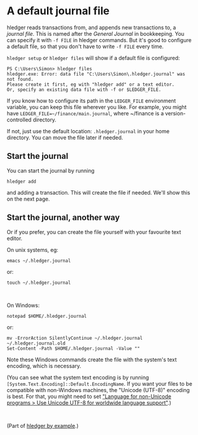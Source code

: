 # A default journal file

hledger reads transactions from, and appends new transactions to, a *journal file*.
This is named after the *General Journal* in bookkeeping.
You can specify it with `-f FILE` in hledger commands.
But it's good to configure a default file, so that you don't have to write `-f FILE` every time.

`hledger setup` or `hledger files` will show if a default file is configured:

```
PS C:\Users\Simon> hledger files
hledger.exe: Error: data file "C:\Users\Simon\.hledger.journal" was not found.
Please create it first, eg with "hledger add" or a text editor.
Or, specify an existing data file with -f or $LEDGER_FILE.
```

<!-- <br> -->

If you know how to configure its path in the `LEDGER_FILE` environment variable,
you can keep this file wherever you like.
For example, you might have `LEDGER_FILE=~/finance/main.journal`,
where ~/finance is a version-controlled directory.

If not, just use the default location: `.hledger.journal` in your home directory.
You can move the file later if needed.


## Start the journal

You can start the journal by running
```
hledger add
```
and adding a transaction. This will create the file if needed. We'll show this on the next page.

<!-- <br> -->

## Start the journal, another way

Or if you prefer, you can create the file yourself with your favourite text editor.

On unix systems, eg:
```
emacs ~/.hledger.journal
```
or:
```
touch ~/.hledger.journal
```

<br>

On Windows:
```
notepad $HOME/.hledger.journal
```
or:
```
mv -ErrorAction SilentlyContinue ~/.hledger.journal ~/.hledger.journal.old
Set-Content -Path $HOME/.hledger.journal -Value ""
```
<!-- 
(Warning, this erases any pre-existing .hledger.journal file.)
-->

Note these Windows commands create the file with the system's text encoding, which is necessary.

(You can see what the system text encoding is by running `[System.Text.Encoding]::Default.EncodingName`.
If you want your files to be compatible with non-Windows machines, the "Unicode (UTF-8)" encoding is best.
For that, you might need to set ["Language for non-Unicode programs > Use Unicode UTF-8 for worldwide language support"](install.md#text-encoding).)
<!--
See also: [Console]::OutputEncoding.EncodingName.
By default, GHC-compiled programs on Windows use the ANSI APIs ("Windows interprets these byte sequences based on the current system locale's ANSI code page"), and are affected by the above setting.
With +RTS --io-manager=native, they use the Unicode (Wide-Character) APIs ("These functions take wide character arguments, which are typically UTF-16 encoded strings ... Programs using these APIs are 'Unicode-aware'"). But currently (ghc 9.12) there is no support for networking with the native I/O manager.
-->

<!--
<br>

Now (or after completing `hledger add` on the next page), `hledger files` should list the file, with no error:
```
PS C:\Users\Simon> hledger files
C:\Users\Simon\.hledger.journal
```

<br>

Now, if you reran `hledger setup` you would see:

![hledger setup 2 in powershell](images/hledger-setup-2-powershell.png)
-->

<br>

(Part of [hledger by example](hledger-by-example.md).)
